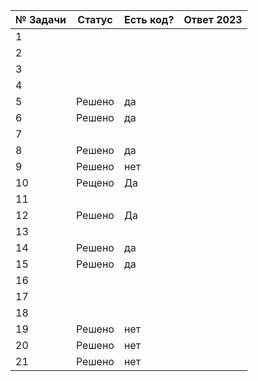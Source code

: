 | № Задачи | Статус | Есть код? | Ответ 2023 |
| ------ | ------ | ------ | ------ |
| 1 |  |  |  |
| 2 |  |  |  |
| 3 |  |  |  |
| 4 |  |  |  |
| 5 | Решено | да  |  |
| 6 | Решено | да |  |
| 7 |  |  |  |
| 8 | Решено | да |  |
| 9 | Решено | нет |  |
| 10 |Рещено  |Да  |  |
| 11 |  |  |  |
| 12 |Решено  |  Да|  |
| 13 ||  |  |
| 14 | Решено |  да|  |
| 15 |Решено  | да |  |
| 16 |  |  |  |
| 17 |  |  |  |
| 18 |  |  |  |
| 19 | Решено | нет |  |
| 20 |  Решено|  нет|  |
| 21 |  Решено|нет  |  |
